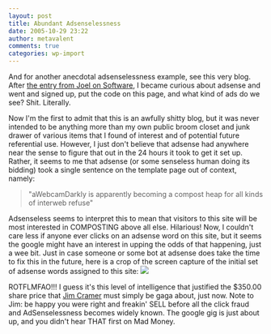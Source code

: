 ```yaml
---
layout: post
title: Abundant Adsenselessness
date: 2005-10-29 23:22
author: metavalent
comments: true
categories: wp-import
---
```

And for another anecdotal adsenselessness example, see this very blog.  After <a href="https://web.archive.org/web/*/https://awebcamdarkly.com/">the entry from Joel on Software</a>, I became curious about adsense and went and signed up, put the code on this page, and what kind of ads do we see?  Shit.  Literally.  

Now I'm the first to admit that this is an awfully shitty blog, but it was never intended to be anything more than my own public broom closet and junk drawer of various items that I found of interest and of potential future referential use.  However, I just don't believe that adsense had anywhere near the sense to figure that out in the 24 hours it took to get it set up.  Rather, it seems to me that adsense (or some senseless human doing its bidding) took a single sentence on the template page out of context, namely:
<blockquote>"aWebcamDarkly is apparently becoming a compost heap for all kinds of interweb refuse"</blockquote>Adsenseless seems to interpret this to mean that visitors to this site will be most interested in COMPOSTING above all else.  Hilarious!  Now, I couldn't care less if anyone ever clicks on an adsense word on this site, but it seems the google might have an interest in upping the odds of that happening, just a wee bit.  Just in case someone or some bot at adsense does take the time to fix this in the future, here is a crop of the screen capture of the initial set of adsense words assigned to this site:

<img src="/images/adsenseless.gif" />

ROTFLMFAO!!! I guess it's this level of intelligence that justified the $350.00 share price that <a href="https://www.thestreet.com/funds/madmoneywrap/">Jim Cramer</a> must simply be gaga about, just now.  Note to Jim: be happy you were right and freakin' SELL before all the click fraud and AdSenselessness becomes widely known.  The google gig is just about up, and you didn't hear THAT first on Mad Money.
